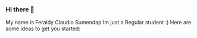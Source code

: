 ### Hi there 👋

My name is Feraldy Claudio Sumendap
Im just a Regular student :)
Here are some ideas to get you started:
